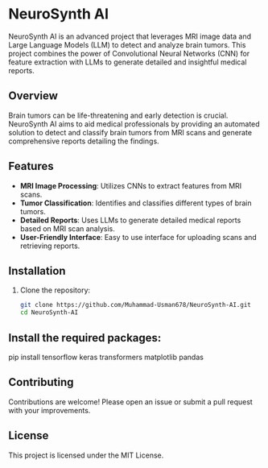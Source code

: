 # NeuroSynth AI

NeuroSynth AI is an advanced project that leverages MRI image data and Large Language Models (LLM) to detect and analyze brain tumors. This project combines the power of Convolutional Neural Networks (CNN) for feature extraction with LLMs to generate detailed and insightful medical reports.

## Overview

Brain tumors can be life-threatening and early detection is crucial. NeuroSynth AI aims to aid medical professionals by providing an automated solution to detect and classify brain tumors from MRI scans and generate comprehensive reports detailing the findings.

## Features

- **MRI Image Processing**: Utilizes CNNs to extract features from MRI scans.
- **Tumor Classification**: Identifies and classifies different types of brain tumors.
- **Detailed Reports**: Uses LLMs to generate detailed medical reports based on MRI scan analysis.
- **User-Friendly Interface**: Easy to use interface for uploading scans and retrieving reports.

## Installation

1. Clone the repository:
   ```bash
   git clone https://github.com/Muhammad-Usman678/NeuroSynth-AI.git
   cd NeuroSynth-AI
   
## Install the required packages:

pip install tensorflow keras transformers matplotlib pandas

## Contributing

Contributions are welcome! Please open an issue or submit a pull request with your improvements.

## License

This project is licensed under the MIT License.


